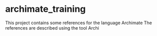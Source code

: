 # archimate_training

This project contains some references for the language Archimate
The references are described using the tool Archi
